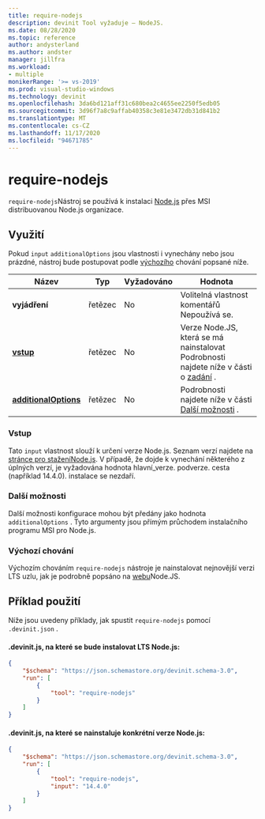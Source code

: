 ```yaml
---
title: require-nodejs
description: devinit Tool vyžaduje – NodeJS.
ms.date: 08/28/2020
ms.topic: reference
author: andysterland
ms.author: andster
manager: jillfra
ms.workload:
- multiple
monikerRange: '>= vs-2019'
ms.prod: visual-studio-windows
ms.technology: devinit
ms.openlocfilehash: 3da6bd121aff31c680bea2c4655ee2250f5edb05
ms.sourcegitcommit: 3d96f7a8c9affab40358c3e81e3472db31d841b2
ms.translationtype: MT
ms.contentlocale: cs-CZ
ms.lasthandoff: 11/17/2020
ms.locfileid: "94671785"
---
```

# <a name="require-nodejs"></a>require-nodejs

`require-nodejs`Nástroj se používá k instalaci [Node.js](https://nodejs.org/) přes MSI distribuovanou Node.js organizace.

## <a name="usage"></a>Využití

Pokud `input` `additionalOptions` jsou vlastnosti i vynechány nebo jsou prázdné, nástroj bude postupovat podle [výchozího](#default-behavior) chování popsané níže.

| Název                                             | Typ   | Vyžadováno | Hodnota                                                                     |
|--------------------------------------------------|--------|----------|---------------------------------------------------------------------------|
| **vyjádření**                                     | řetězec | No       | Volitelná vlastnost komentářů Nepoužívá se.                                     |
| [**vstup**](#input)                              | řetězec | No       | Verze Node.JS, která se má nainstalovat Podrobnosti najdete níže v části o [zadání](#input) . |
| [**additionalOptions**](#additional-options)     | řetězec | No       | Podrobnosti najdete níže v části [Další možnosti](#additional-options) .          |

### <a name="input"></a>Vstup

Tato `input` vlastnost slouží k určení verze Node.js. Seznam verzí najdete na [ stránce pro staženíNode.js](https://nodejs.org/en/download/). V případě, že dojde k vynechání některého z úplných verzí, je vyžadována hodnota hlavní_verze. podverze. cesta (například 14.4.0). instalace se nezdaří.

### <a name="additional-options"></a>Další možnosti

Další možnosti konfigurace mohou být předány jako hodnota `additionalOptions` . Tyto argumenty jsou přímým průchodem instalačního programu MSI pro Node.js.  

### <a name="default-behavior"></a>Výchozí chování

Výchozím chováním `require-nodejs` nástroje je nainstalovat nejnovější verzi LTS uzlu, jak je podrobně popsáno na [webu](https://nodejs.org/en/download/)Node.JS.

## <a name="example-usage"></a>Příklad použití
Níže jsou uvedeny příklady, jak spustit `require-nodejs` pomocí `.devinit.json` . 

#### <a name="devinitjson-that-will-install-the-lts-of-nodejs"></a>.devinit.js, na které se bude instalovat LTS Node.js:
```json
{
    "$schema": "https://json.schemastore.org/devinit.schema-3.0",
    "run": [
        {
            "tool": "require-nodejs"
        }
    ]
}
```

#### <a name="devinitjson-that-will-install-a-specific-version-of-nodejs"></a>.devinit.js, na které se nainstaluje konkrétní verze Node.js:
```json
{
    "$schema": "https://json.schemastore.org/devinit.schema-3.0",
    "run": [
        {
            "tool": "require-nodejs",
            "input": "14.4.0"
        }
    ]
}
```
